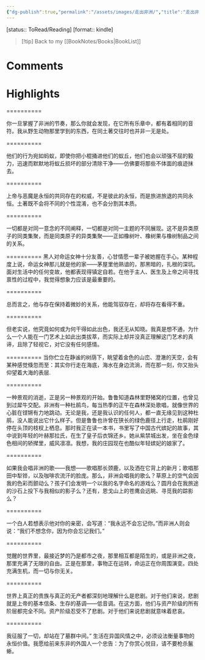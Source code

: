 ```yaml
---
{"dg-publish":true,"permalink":"/assets/images/走出非洲/","title":"走出非洲","noteIcon":""}
---
```


[status:: ToRead/Reading]
[format:: kindle]

>[!tip] Back to my [[BookNotes/Books\|BookList]]

# Comments

# Highlights

==========

你一旦掌握了非洲的节奏，那么你就会发现，在它所有乐章中，都有着相同的音符。我从野生动物那里学到的东西，在同土著交往时也并非一无是处。

==========

他们的行为宛如蚂蚁，即使你把小棍捅进他们的蚁丘，他们也会以顽强不屈的毅力，迅速而默默地将蚁丘损坏的部分清除干净——仿佛要将那些不体面的痕迹抹去。

==========

上帝与恶魔是永恒的共同存在的权威，不是彼此的永恒，而是旅进旅退的共同永恒。土著既不会将不同的个性混淆，也不会分割其本质。

==========

一切都是对同一意念的不同阐释，一切都是对同一主题的不同展现。这不是异类原子的同类集聚，而是同类原子的异类集聚——正如橡树叶、橡树果与橡树制品之间的关系。

==========
黑人对命运女神十分友善，心甘情愿一辈子被她握在手心。某种程度上说，命运女神那儿就是他的家——茅屋里他熟谙的，那黑暗的，扎根的深坑。面对生活中的任何变故，他都表现得镇定自若。在他于主人、医生及上帝之间寻找禀性的过程中，我觉得想象力应该是最重要的。

==========

总而言之，他与存在保持着微妙的关系，他能驾驭存在，却将存在看得不重。

==========

但老实说，他究竟如何或为何干得如此出色，我还无从知晓。我真是想不通，为什么一个人能在一门艺术上如此出类拔萃，而实际上却并没真正理解这门艺术的真谛，且除了轻视它，对它没有任何感情。

==========
当你伫立在静谧的树荫下，眺望着金色的山峦、澄澈的天空，会有某种感觉倏忽而至：其实你行走在海底，海水在身边流淌，而在那一刻，你又抬头仰望着大海的表层.

==========

一种景观的消逝，正是另一种景观的开始。鲁鲁知道森林里野猪窝的位置，也曾见到过犀牛交配。非洲有一种杜鹃鸟，每当热季的正午在森林深处歌唱，就像世界的心脏在铿锵有力地跳动。无论是我，还是我认识的任何人，都一直无缘见到这种杜鹃，没人能说出它什么样子。但是鲁鲁也许曾在狭长的绿色鹿径上行走，杜鹃刚好停在头顶的枝杈上栖息。那时我正在读一本书，书里写了中国古代嫔妃的故事，其中说到年轻的叶赫那拉氏，在生了皇子后衣锦还乡。她从紫禁城出发，坐在金色绿色相间的轿撵里，威风凛凛。我想，我的庄园现在也酷似年轻嫔妃的娘家了。

==========

如果我会唱非洲的歌——我想——歌唱那长颈鹿，以及洒在它背上的新月；歌唱那田中犁铧，以及咖啡农流汗的脸庞。那么，非洲会唱我的歌么？草原上的空气会因我的色彩而颤动么？孩子们会发明一个以我的名字命名的游戏么？圆月会在我旅途的沙石上投下与我相似的影子么？还有，恩戈山上的苍鹰会远眺、寻觅我的踪影么？

==========

一个白人若想表示他对你的亲密，会写道：“我永远不会忘记你。”而非洲人则会说：“我们不想念你，因为你会忘记我们。”

==========



觉醒的世界里，最接近梦的乃是都市之夜，那里相互都是陌生的，或是非洲之夜，那里充满了无限的自由。正是在那里，事物正在运转，命运正在你周围演变。四处充满生机，而一切与你无关。

==========


世界上真正的贵族与真正的无产者都深刻地理解什么是悲剧。对于他们来说，悲剧就是上帝的基本信条、生存的基调——低音调。在这方面，他们与资产阶级的所有阶层都完全不同。资产阶级忍受不了悲剧。对于他们来说悲剧就意味着悲哀。

==========

我征服了一切，却站在了墓群中间。” 生活在异国风情之中，必须设法衡量事物的永恒价值。我愿给前来东非的外国人一个忠告：为了你赏心悦目，请不要枪杀鬣蜥。


